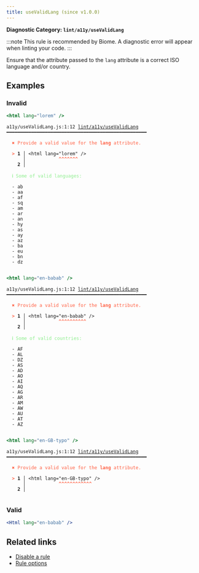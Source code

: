 ```yaml
---
title: useValidLang (since v1.0.0)
---
```


**Diagnostic Category: `lint/a11y/useValidLang`**

:::note
This rule is recommended by Biome. A diagnostic error will appear when linting your code.
:::

Ensure that the attribute passed to the `lang` attribute is a correct ISO language and/or country.

## Examples

### Invalid

```jsx
<html lang="lorem" />
```

<pre class="language-text"><code class="language-text">a11y/useValidLang.js:1:12 <a href="https://biomejs.dev/linter/rules/use-valid-lang">lint/a11y/useValidLang</a> ━━━━━━━━━━━━━━━━━━━━━━━━━━━━━━━━━━━━━━━━━━━━━━━━━━━

<strong><span style="color: Tomato;">  </span></strong><strong><span style="color: Tomato;">✖</span></strong> <span style="color: Tomato;">Provide a valid value for the </span><span style="color: Tomato;"><strong>lang</strong></span><span style="color: Tomato;"> attribute.</span>
  
<strong><span style="color: Tomato;">  </span></strong><strong><span style="color: Tomato;">&gt;</span></strong> <strong>1 │ </strong>&lt;html lang=&quot;lorem&quot; /&gt;
   <strong>   │ </strong>           <strong><span style="color: Tomato;">^</span></strong><strong><span style="color: Tomato;">^</span></strong><strong><span style="color: Tomato;">^</span></strong><strong><span style="color: Tomato;">^</span></strong><strong><span style="color: Tomato;">^</span></strong><strong><span style="color: Tomato;">^</span></strong><strong><span style="color: Tomato;">^</span></strong>
    <strong>2 │ </strong>
  
<strong><span style="color: lightgreen;">  </span></strong><strong><span style="color: lightgreen;">ℹ</span></strong> <span style="color: lightgreen;">Some of valid languages:</span>
  
  - ab
  - aa
  - af
  - sq
  - am
  - ar
  - an
  - hy
  - as
  - ay
  - az
  - ba
  - eu
  - bn
  - dz
  
</code></pre>

```jsx
<html lang="en-babab" />
```

<pre class="language-text"><code class="language-text">a11y/useValidLang.js:1:12 <a href="https://biomejs.dev/linter/rules/use-valid-lang">lint/a11y/useValidLang</a> ━━━━━━━━━━━━━━━━━━━━━━━━━━━━━━━━━━━━━━━━━━━━━━━━━━━

<strong><span style="color: Tomato;">  </span></strong><strong><span style="color: Tomato;">✖</span></strong> <span style="color: Tomato;">Provide a valid value for the </span><span style="color: Tomato;"><strong>lang</strong></span><span style="color: Tomato;"> attribute.</span>
  
<strong><span style="color: Tomato;">  </span></strong><strong><span style="color: Tomato;">&gt;</span></strong> <strong>1 │ </strong>&lt;html lang=&quot;en-babab&quot; /&gt;
   <strong>   │ </strong>           <strong><span style="color: Tomato;">^</span></strong><strong><span style="color: Tomato;">^</span></strong><strong><span style="color: Tomato;">^</span></strong><strong><span style="color: Tomato;">^</span></strong><strong><span style="color: Tomato;">^</span></strong><strong><span style="color: Tomato;">^</span></strong><strong><span style="color: Tomato;">^</span></strong><strong><span style="color: Tomato;">^</span></strong><strong><span style="color: Tomato;">^</span></strong><strong><span style="color: Tomato;">^</span></strong>
    <strong>2 │ </strong>
  
<strong><span style="color: lightgreen;">  </span></strong><strong><span style="color: lightgreen;">ℹ</span></strong> <span style="color: lightgreen;">Some of valid countries:</span>
  
  - AF
  - AL
  - DZ
  - AS
  - AD
  - AO
  - AI
  - AQ
  - AG
  - AR
  - AM
  - AW
  - AU
  - AT
  - AZ
  
</code></pre>

```jsx
<html lang="en-GB-typo" />
```

<pre class="language-text"><code class="language-text">a11y/useValidLang.js:1:12 <a href="https://biomejs.dev/linter/rules/use-valid-lang">lint/a11y/useValidLang</a> ━━━━━━━━━━━━━━━━━━━━━━━━━━━━━━━━━━━━━━━━━━━━━━━━━━━

<strong><span style="color: Tomato;">  </span></strong><strong><span style="color: Tomato;">✖</span></strong> <span style="color: Tomato;">Provide a valid value for the </span><span style="color: Tomato;"><strong>lang</strong></span><span style="color: Tomato;"> attribute.</span>
  
<strong><span style="color: Tomato;">  </span></strong><strong><span style="color: Tomato;">&gt;</span></strong> <strong>1 │ </strong>&lt;html lang=&quot;en-GB-typo&quot; /&gt;
   <strong>   │ </strong>           <strong><span style="color: Tomato;">^</span></strong><strong><span style="color: Tomato;">^</span></strong><strong><span style="color: Tomato;">^</span></strong><strong><span style="color: Tomato;">^</span></strong><strong><span style="color: Tomato;">^</span></strong><strong><span style="color: Tomato;">^</span></strong><strong><span style="color: Tomato;">^</span></strong><strong><span style="color: Tomato;">^</span></strong><strong><span style="color: Tomato;">^</span></strong><strong><span style="color: Tomato;">^</span></strong><strong><span style="color: Tomato;">^</span></strong><strong><span style="color: Tomato;">^</span></strong>
    <strong>2 │ </strong>
  
</code></pre>

### Valid

```jsx
<Html lang="en-babab" />
```

## Related links

- [Disable a rule](/linter/#disable-a-lint-rule)
- [Rule options](/linter/#rule-options)
